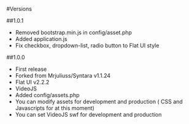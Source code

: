 #Versions


##1.0.1
* Removed bootstrap.min.js in config/asset.php
* Added application.js
* Fix checkbox, dropdown-list, radio button to Flat UI style

##1.0.0
* First release
* Forked from Mrjuliuss/Syntara v1.1.24
* Flat UI v2.2.2 
* VideoJS
* Added config/assets.php
* You can modify assets for development and production ( CSS and Javascripts for at this moment)
* You can set VideoJS swf for development and production



